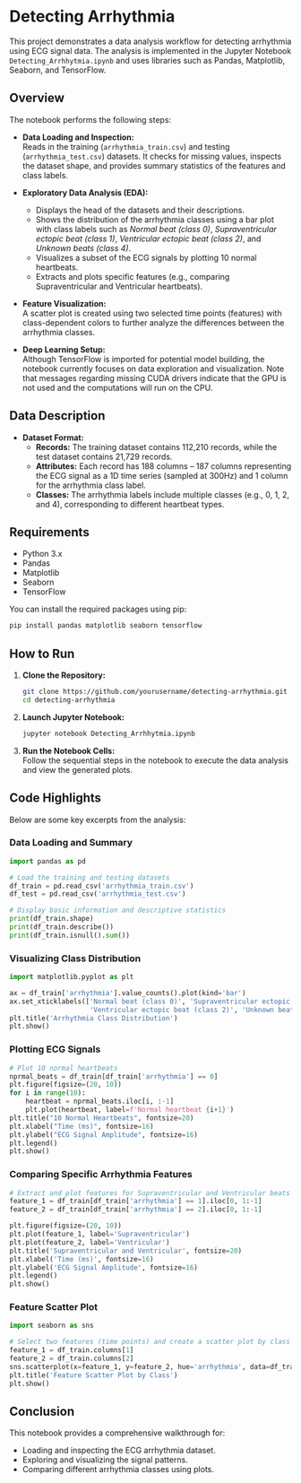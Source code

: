 # Detecting Arrhythmia

This project demonstrates a data analysis workflow for detecting arrhythmia using ECG signal data. The analysis is implemented in the Jupyter Notebook `Detecting_Arrhhytmia.ipynb` and uses libraries such as Pandas, Matplotlib, Seaborn, and TensorFlow.

## Overview

The notebook performs the following steps:

- **Data Loading and Inspection:**  
  Reads in the training (`arrhythmia_train.csv`) and testing (`arrhythmia_test.csv`) datasets. It checks for missing values, inspects the dataset shape, and provides summary statistics of the features and class labels.

- **Exploratory Data Analysis (EDA):**  
  - Displays the head of the datasets and their descriptions.
  - Shows the distribution of the arrhythmia classes using a bar plot with class labels such as *Normal beat (class 0)*, *Supraventricular ectopic beat (class 1)*, *Ventricular ectopic beat (class 2)*, and *Unknown beats (class 4)*.
  - Visualizes a subset of the ECG signals by plotting 10 normal heartbeats.
  - Extracts and plots specific features (e.g., comparing Supraventricular and Ventricular heartbeats).

- **Feature Visualization:**  
  A scatter plot is created using two selected time points (features) with class-dependent colors to further analyze the differences between the arrhythmia classes.

- **Deep Learning Setup:**  
  Although TensorFlow is imported for potential model building, the notebook currently focuses on data exploration and visualization. Note that messages regarding missing CUDA drivers indicate that the GPU is not used and the computations will run on the CPU.

## Data Description

- **Dataset Format:**  
  - **Records:** The training dataset contains 112,210 records, while the test dataset contains 21,729 records.
  - **Attributes:** Each record has 188 columns – 187 columns representing the ECG signal as a 1D time series (sampled at 300Hz) and 1 column for the arrhythmia class label.
  - **Classes:** The arrhythmia labels include multiple classes (e.g., 0, 1, 2, and 4), corresponding to different heartbeat types.

## Requirements

- Python 3.x
- Pandas
- Matplotlib
- Seaborn
- TensorFlow

You can install the required packages using pip:

```bash
pip install pandas matplotlib seaborn tensorflow
```

## How to Run

1. **Clone the Repository:**  
   ```bash
   git clone https://github.com/yourusername/detecting-arrhythmia.git
   cd detecting-arrhythmia
   ```

2. **Launch Jupyter Notebook:**  
   ```bash
   jupyter notebook Detecting_Arrhhytmia.ipynb
   ```

3. **Run the Notebook Cells:**  
   Follow the sequential steps in the notebook to execute the data analysis and view the generated plots.

## Code Highlights

Below are some key excerpts from the analysis:

### Data Loading and Summary

```python
import pandas as pd

# Load the training and testing datasets
df_train = pd.read_csv('arrhythmia_train.csv')
df_test = pd.read_csv('arrhythmia_test.csv')

# Display basic information and descriptive statistics
print(df_train.shape)
print(df_train.describe())
print(df_train.isnull().sum())
```

### Visualizing Class Distribution

```python
import matplotlib.pyplot as plt

ax = df_train['arrhythmia'].value_counts().plot(kind='bar')
ax.set_xticklabels(['Normal beat (class 0)', 'Supraventricular ectopic beat (class 1)',
                    'Ventricular ectopic beat (class 2)', 'Unknown beats (class 4)'])
plt.title('Arrhythmia Class Distribution')
plt.show()
```

### Plotting ECG Signals

```python
# Plot 10 normal heartbeats
nprmal_beats = df_train[df_train['arrhythmia'] == 0]
plt.figure(figsize=(20, 10))
for i in range(10):
    heartbeat = nprmal_beats.iloc[i, :-1]
    plt.plot(heartbeat, label=f'Normal heartbeat {i+1}')
plt.title("10 Normal Heartbeats", fontsize=20)
plt.xlabel("Time (ms)", fontsize=16)
plt.ylabel("ECG Signal Amplitude", fontsize=16)
plt.legend()
plt.show()
```

### Comparing Specific Arrhythmia Features

```python
# Extract and plot features for Supraventricular and Ventricular beats
feature_1 = df_train[df_train['arrhythmia'] == 1].iloc[0, 1:-1]
feature_2 = df_train[df_train['arrhythmia'] == 2].iloc[0, 1:-1]

plt.figure(figsize=(20, 10))
plt.plot(feature_1, label='Supraventricular')
plt.plot(feature_2, label='Ventricular')
plt.title('Supraventricular and Ventricular', fontsize=20)
plt.xlabel('Time (ms)', fontsize=16)
plt.ylabel('ECG Signal Amplitude', fontsize=16)
plt.legend()
plt.show()
```

### Feature Scatter Plot

```python
import seaborn as sns

# Select two features (time points) and create a scatter plot by class
feature_1 = df_train.columns[1]  
feature_2 = df_train.columns[2]  
sns.scatterplot(x=feature_1, y=feature_2, hue='arrhythmia', data=df_train)
plt.title('Feature Scatter Plot by Class')
plt.show()
```

## Conclusion

This notebook provides a comprehensive walkthrough for:
- Loading and inspecting the ECG arrhythmia dataset.
- Exploring and visualizing the signal patterns.
- Comparing different arrhythmia classes using plots.
